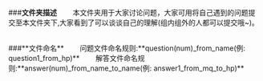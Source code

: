 ###**文件夹描述**
&emsp;&emsp;本文件夹用于大家讨论问题，大家可用将自己遇到的问题提交至本文件夹下,大家看到了可以谈谈自己的理解(组内组外的人都可以提交哦~)。

<br>
###**文件命名**
&emsp;&emsp;问题文件命名规则:**question(num)_from_name(例: question1_from_hp)**
&emsp;&emsp;解答文件命名规则:**answer(num)_from_name_to_name(例: answer1_from_mq_to_hp)**

